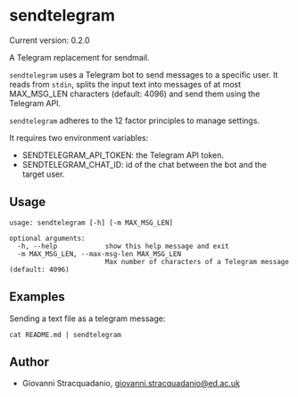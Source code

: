 # sendtelegram

Current version: 0.2.0

A Telegram replacement for sendmail.

`sendtelegram` uses a Telegram bot to send messages to a specific user. It reads from `stdin`, splits the input text into messages of at most MAX_MSG_LEN
characters (default: 4096) and send them
using the Telegram API.

`sendtelegram` adheres to the 12 factor principles to manage settings.

It requires two environment variables:
* SENDTELEGRAM_API_TOKEN: the Telegram API token.
* SENDTELEGRAM_CHAT_ID: id of the chat between the bot and the target user.


## Usage

```
usage: sendtelegram [-h] [-m MAX_MSG_LEN]

optional arguments:
  -h, --help            show this help message and exit
  -m MAX_MSG_LEN, --max-msg-len MAX_MSG_LEN
                        Max number of characters of a Telegram message (default: 4096)
```

## Examples

Sending a text file as a telegram message:
```
cat README.md | sendtelegram
```

## Author

* Giovanni Stracquadanio, giovanni.stracquadanio@ed.ac.uk

